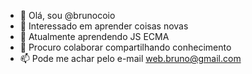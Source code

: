 - 👋 Olá, sou @brunocoio
- 👀 Interessado em aprender coisas novas
- 🌱 Atualmente aprendendo JS ECMA
- 💞️ Procuro colaborar compartilhando conhecimento
- 📫 Pode me achar pelo e-mail web.bruno@gmail.com

<!---
brunocoio/brunocoio is a ✨ special ✨ repository because its `README.md` (this file) appears on your GitHub profile.
You can click the Preview link to take a look at your changes.
--->
